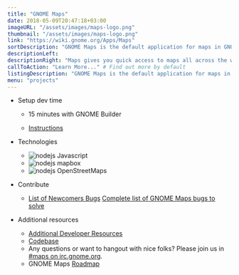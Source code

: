 ```yaml
---
title: "GNOME Maps"
date: 2018-05-09T20:47:18+03:00
imageURL: "/assets/images/maps-logo.png"
thumbnail: "/assets/images/maps-logo.png"
link: "https://wiki.gnome.org/Apps/Maps"
sortDescription: "GNOME Maps is the default application for maps in GNOME which serves millions of people worldwide. It's simple and written in Javascript using the collaborative OpenStreetMap database."
descriptionLeft:
descriptionRight: "Maps gives you quick access to maps all across the world. We use the collaborative OpenStreetMap database, enabling our users to make smaller changes to places and points-of-interests. The map tiles are provided to us by mapbox."
callToAction: "Learn More..." # Find out more by default
listingDescription: "GNOME Maps is the default application for maps in GNOME which serves millions of people worldwide." # The description of the project for the project listing, if no description is provided the content of the sortDescription will be used
menu: "projects"
---
```


* Setup dev time

  * 15 minutes with GNOME Builder


  * [Instructions](https://wiki.gnome.org/Newcomers/BuildGnome)

* Technologies

  * ![nodejs](/assets/images/js.jpg) Javascript
  * ![nodejs](/assets/images/mapbox-logo.jpg) mapbox
  * ![nodejs](/assets/images/osm-logo.jpg) OpenStreetMaps

* Contribute

  * [List of Newcomers Bugs](https://bugzilla.gnome.org/buglist.cgi?product=gnome-maps&bug_status=UNCONFIRMED&bug_status=NEW&bug_status=ASSIGNED&bug_status=REOPENED&keywords=newcomers&resolution=---&columnlist=component%2Cchangeddate%2Cbug_severity%2Cpriority%2Cshort_desc&order=changeddate%20DESC%2Ccomponent&list_id=64327)
  [Complete list of GNOME Maps bugs to solve](https://bugzilla.gnome.org/buglist.cgi?quicksearch=product%3A%22gnome-maps%22%20&list_id=88924)

* Additional resources

  * [Additional Developer Resources](https://wiki.gnome.org/Apps/Maps/Resources)
  * [Codebase](https://git.gnome.org/)
  * Any questions or want to hangout with nice folks? Please join us in [#maps on irc.gnome.org](irc://irc.gnome.org/%23polari).
  * GNOME Maps [Roadmap](https://wiki.gnome.org/Apps/Maps/Roadmap)
